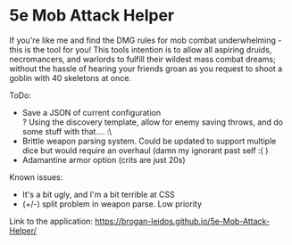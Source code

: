 # 5e Mob Attack Helper
If you're like me and find the DMG rules for mob combat underwhelming - this is the tool for you!
This tools intention is to allow all aspiring druids, necromancers, and warlords to fulfill their wildest mass combat dreams; without the hassle of hearing your friends groan as you request to shoot a goblin with 40 skeletons at once.

ToDo:
  - Save a JSON of current configuration  
  ? Using the discovery template, allow for enemy saving throws, and do some stuff with that.... :\
  - Brittle weapon parsing system. Could be updated to support multiple dice but would require an overhaul (damn my ignorant past self :( )
  - Adamantine armor option (crits are just 20s)

Known issues:
  - It's a bit ugly, and I'm a bit terrible at CSS
  - (+/-) split problem in weapon parse. Low priority



Link to the application:
https://brogan-leidos.github.io/5e-Mob-Attack-Helper/
